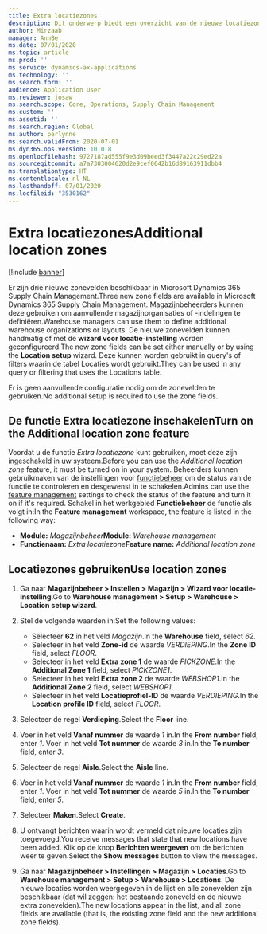 ```yaml
---
title: Extra locatiezones
description: Dit onderwerp biedt een overzicht van de nieuwe locatiezones die zijn toegevoegd aan Microsoft Dynamics 365 Supply Chain Management.
author: Mirzaab
manager: AnnBe
ms.date: 07/01/2020
ms.topic: article
ms.prod: ''
ms.service: dynamics-ax-applications
ms.technology: ''
ms.search.form: ''
audience: Application User
ms.reviewer: josaw
ms.search.scope: Core, Operations, Supply Chain Management
ms.custom: ''
ms.assetid: ''
ms.search.region: Global
ms.author: perlynne
ms.search.validFrom: 2020-07-01
ms.dyn365.ops.version: 10.0.8
ms.openlocfilehash: 9727187ad555f9e3d09beed3f3447a22c29ed22a
ms.sourcegitcommit: a7a7303004620d2e9cef0642b16d89163911dbb4
ms.translationtype: HT
ms.contentlocale: nl-NL
ms.lasthandoff: 07/01/2020
ms.locfileid: "3530162"
---
```

# <a name="additional-location-zones"></a><span data-ttu-id="f7ce0-103">Extra locatiezones</span><span class="sxs-lookup"><span data-stu-id="f7ce0-103">Additional location zones</span></span>

[!include [banner](../includes/banner.md)]

<span data-ttu-id="f7ce0-104">Er zijn drie nieuwe zonevelden beschikbaar in Microsoft Dynamics 365 Supply Chain Management.</span><span class="sxs-lookup"><span data-stu-id="f7ce0-104">Three new zone fields are available in Microsoft Dynamics 365 Supply Chain Management.</span></span> <span data-ttu-id="f7ce0-105">Magazijnbeheerders kunnen deze gebruiken om aanvullende magazijnorganisaties of -indelingen te definiëren.</span><span class="sxs-lookup"><span data-stu-id="f7ce0-105">Warehouse managers can use them to define additional warehouse organizations or layouts.</span></span> <span data-ttu-id="f7ce0-106">De nieuwe zonevelden kunnen handmatig of met de **wizard voor locatie-instelling** worden geconfigureerd.</span><span class="sxs-lookup"><span data-stu-id="f7ce0-106">The new zone fields can be set either manually or by using the **Location setup** wizard.</span></span> <span data-ttu-id="f7ce0-107">Deze kunnen worden gebruikt in query's of filters waarin de tabel Locaties wordt gebruikt.</span><span class="sxs-lookup"><span data-stu-id="f7ce0-107">They can be used in any query or filtering that uses the Locations table.</span></span>

<span data-ttu-id="f7ce0-108">Er is geen aanvullende configuratie nodig om de zonevelden te gebruiken.</span><span class="sxs-lookup"><span data-stu-id="f7ce0-108">No additional setup is required to use the zone fields.</span></span>

## <a name="turn-on-the-additional-location-zone-feature"></a><span data-ttu-id="f7ce0-109">De functie Extra locatiezone inschakelen</span><span class="sxs-lookup"><span data-stu-id="f7ce0-109">Turn on the Additional location zone feature</span></span>

<span data-ttu-id="f7ce0-110">Voordat u de functie *Extra locatiezone* kunt gebruiken, moet deze zijn ingeschakeld in uw systeem.</span><span class="sxs-lookup"><span data-stu-id="f7ce0-110">Before you can use the *Additional location zone* feature, it must be turned on in your system.</span></span> <span data-ttu-id="f7ce0-111">Beheerders kunnen gebruikmaken van de instellingen voor [functiebeheer](../../fin-ops-core/fin-ops/get-started/feature-management/feature-management-overview.md) om de status van de functie te controleren en desgewenst in te schakelen.</span><span class="sxs-lookup"><span data-stu-id="f7ce0-111">Admins can use the [feature management](../../fin-ops-core/fin-ops/get-started/feature-management/feature-management-overview.md) settings to check the status of the feature and turn it on if it's required.</span></span> <span data-ttu-id="f7ce0-112">Schakel in het werkgebied **Functiebeheer** de functie als volgt in:</span><span class="sxs-lookup"><span data-stu-id="f7ce0-112">In the **Feature management** workspace, the feature is listed in the following way:</span></span>

- <span data-ttu-id="f7ce0-113">**Module:** *Magazijnbeheer*</span><span class="sxs-lookup"><span data-stu-id="f7ce0-113">**Module:** *Warehouse management*</span></span>
- <span data-ttu-id="f7ce0-114">**Functienaam:** *Extra locatiezone*</span><span class="sxs-lookup"><span data-stu-id="f7ce0-114">**Feature name:** *Additional location zone*</span></span>

## <a name="use-location-zones"></a><span data-ttu-id="f7ce0-115">Locatiezones gebruiken</span><span class="sxs-lookup"><span data-stu-id="f7ce0-115">Use location zones</span></span>

1. <span data-ttu-id="f7ce0-116">Ga naar **Magazijnbeheer \> Instellen \> Magazijn \> Wizard voor locatie-instelling**.</span><span class="sxs-lookup"><span data-stu-id="f7ce0-116">Go to **Warehouse management \> Setup \> Warehouse \> Location setup wizard**.</span></span>
2. <span data-ttu-id="f7ce0-117">Stel de volgende waarden in:</span><span class="sxs-lookup"><span data-stu-id="f7ce0-117">Set the following values:</span></span>

    - <span data-ttu-id="f7ce0-118">Selecteer **62** in het veld _Magazijn_.</span><span class="sxs-lookup"><span data-stu-id="f7ce0-118">In the **Warehouse** field, select _62_.</span></span>
    - <span data-ttu-id="f7ce0-119">Selecteer in het veld **Zone-id** de waarde _VERDIEPING_.</span><span class="sxs-lookup"><span data-stu-id="f7ce0-119">In the **Zone ID** field, select _FLOOR_.</span></span>
    - <span data-ttu-id="f7ce0-120">Selecteer in het veld **Extra zone 1** de waarde _PICKZONE_.</span><span class="sxs-lookup"><span data-stu-id="f7ce0-120">In the **Additional Zone 1** field, select _PICKZONE1_.</span></span>
    - <span data-ttu-id="f7ce0-121">Selecteer in het veld **Extra zone 2** de waarde _WEBSHOP1_.</span><span class="sxs-lookup"><span data-stu-id="f7ce0-121">In the **Additional Zone 2** field, select _WEBSHOP1_.</span></span>
    - <span data-ttu-id="f7ce0-122">Selecteer in het veld **Locatieprofiel-ID** de waarde _VERDIEPING_.</span><span class="sxs-lookup"><span data-stu-id="f7ce0-122">In the **Location profile ID** field, select _FLOOR_.</span></span>

3. <span data-ttu-id="f7ce0-123">Selecteer de regel **Verdieping**.</span><span class="sxs-lookup"><span data-stu-id="f7ce0-123">Select the **Floor** line.</span></span>
4. <span data-ttu-id="f7ce0-124">Voer in het veld **Vanaf nummer** de waarde _1_ in.</span><span class="sxs-lookup"><span data-stu-id="f7ce0-124">In the **From number** field, enter _1_.</span></span> <span data-ttu-id="f7ce0-125">Voer in het veld **Tot nummer** de waarde _3_ in.</span><span class="sxs-lookup"><span data-stu-id="f7ce0-125">In the **To number** field, enter _3_.</span></span>
5. <span data-ttu-id="f7ce0-126">Selecteer de regel **Aisle**.</span><span class="sxs-lookup"><span data-stu-id="f7ce0-126">Select the **Aisle** line.</span></span>
6. <span data-ttu-id="f7ce0-127">Voer in het veld **Vanaf nummer** de waarde _1_ in.</span><span class="sxs-lookup"><span data-stu-id="f7ce0-127">In the **From number** field, enter _1_.</span></span> <span data-ttu-id="f7ce0-128">Voer in het veld **Tot nummer** de waarde _5_ in.</span><span class="sxs-lookup"><span data-stu-id="f7ce0-128">In the **To number** field, enter _5_.</span></span>
7. <span data-ttu-id="f7ce0-129">Selecteer **Maken**.</span><span class="sxs-lookup"><span data-stu-id="f7ce0-129">Select **Create**.</span></span>
8. <span data-ttu-id="f7ce0-130">U ontvangt berichten waarin wordt vermeld dat nieuwe locaties zijn toegevoegd.</span><span class="sxs-lookup"><span data-stu-id="f7ce0-130">You receive messages that state that new locations have been added.</span></span> <span data-ttu-id="f7ce0-131">Klik op de knop **Berichten weergeven** om de berichten weer te geven.</span><span class="sxs-lookup"><span data-stu-id="f7ce0-131">Select the **Show messages** button to view the messages.</span></span>
9. <span data-ttu-id="f7ce0-132">Ga naar **Magazijnbeheer \> Instellingen \> Magazijn \> Locaties**.</span><span class="sxs-lookup"><span data-stu-id="f7ce0-132">Go to **Warehouse management \> Setup \> Warehouse \> Locations**.</span></span> <span data-ttu-id="f7ce0-133">De nieuwe locaties worden weergegeven in de lijst en alle zonevelden zijn beschikbaar (dat wil zeggen: het bestaande zoneveld en de nieuwe extra zonevelden).</span><span class="sxs-lookup"><span data-stu-id="f7ce0-133">The new locations appear in the list, and all zone fields are available (that is, the existing zone field and the new additional zone fields).</span></span>
